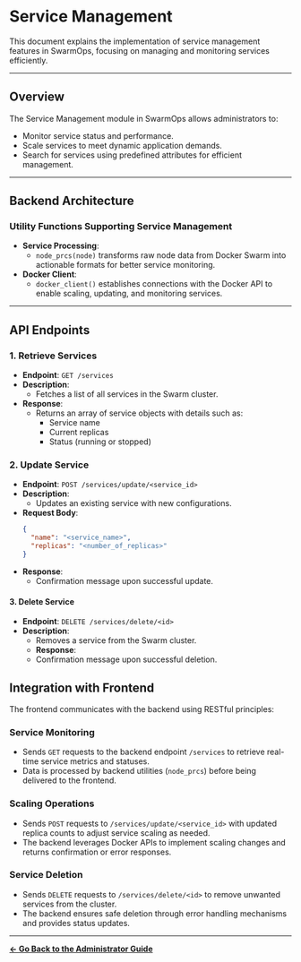 # Service Management

This document explains the implementation of service management features in SwarmOps, focusing on managing and monitoring services efficiently.

---

## Overview

The Service Management module in SwarmOps allows administrators to:  
- Monitor service status and performance.  
- Scale services to meet dynamic application demands.  
- Search for services using predefined attributes for efficient management.

---

## Backend Architecture

### Utility Functions Supporting Service Management
- **Service Processing**:
  - `node_prcs(node)` transforms raw node data from Docker Swarm into actionable formats for better service monitoring.
- **Docker Client**:
  - `docker_client()` establishes connections with the Docker API to enable scaling, updating, and monitoring services.

---

## API Endpoints

### 1. Retrieve Services
- **Endpoint**: `GET /services`
- **Description**:
  - Fetches a list of all services in the Swarm cluster.
- **Response**:
  - Returns an array of service objects with details such as:
    - Service name
    - Current replicas
    - Status (running or stopped)

### 2. Update Service
- **Endpoint**: `POST /services/update/<service_id>`
- **Description**:
  - Updates an existing service with new configurations.
- **Request Body**:
  ```json
  {
    "name": "<service_name>",
    "replicas": "<number_of_replicas>"
  }
- **Response**:
  - Confirmation message upon successful update.

#### 3. Delete Service
- **Endpoint**: `DELETE /services/delete/<id>`
- **Description**:
  - Removes a service from the Swarm cluster.
  - **Response**:
  - Confirmation message upon successful deletion.

## Integration with Frontend

The frontend communicates with the backend using RESTful principles:

### Service Monitoring
- Sends `GET` requests to the backend endpoint `/services` to retrieve real-time service metrics and statuses.
- Data is processed by backend utilities (`node_prcs`) before being delivered to the frontend.

### Scaling Operations
- Sends `POST` requests to `/services/update/<service_id>` with updated replica counts to adjust service scaling as needed.
- The backend leverages Docker APIs to implement scaling changes and returns confirmation or error responses.

### Service Deletion
- Sends `DELETE` requests to `/services/delete/<id>` to remove unwanted services from the cluster.
- The backend ensures safe deletion through error handling mechanisms and provides status updates.

---

**[← Go Back to the Administrator Guide](../administrator-guide.md)**